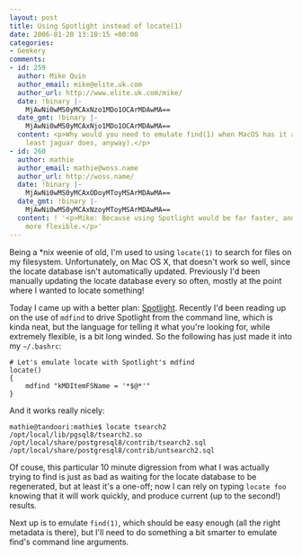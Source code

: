 ```yaml
---
layout: post
title: Using Spotlight instead of locate(1)
date: 2006-01-20 13:10:15 +00:00
categories:
- Geekery
comments:
- id: 259
  author: Mike Quin
  author_email: mike@elite.uk.com
  author_url: http://www.elite.uk.com/mike/
  date: !binary |-
    MjAwNi0wMS0yMCAxNzo1MDo1OCArMDAwMA==
  date_gmt: !binary |-
    MjAwNi0wMS0yMCAxNjo1MDo1OCArMDAwMA==
  content: <p>Why would you need to emulate find(1) when MacOS has it already (at
    least jaguar does, anyway).</p>
- id: 260
  author: mathie
  author_email: mathie@woss.name
  author_url: http://woss.name/
  date: !binary |-
    MjAwNi0wMS0yMCAxODoyMToyMSArMDAwMA==
  date_gmt: !binary |-
    MjAwNi0wMS0yMCAxNzoyMToyMSArMDAwMA==
  content: ! '<p>Mike: Because using Spotlight would be far faster, and potentially
    more flexible.</p>'
---
```

Being a *nix weenie of old, I'm used to using `locate(1)` to search for files on my filesystem.  Unfortunately, on Mac OS X, that doesn't work so well, since the locate database isn't automatically updated.  Previously I'd been manually updating the locate database every so often, mostly at the point where I wanted to locate something!

Today I came up with a better plan: [Spotlight](http://www.apple.com/macosx/features/spotlight/).  Recently I'd been reading up on the use of `mdfind` to drive Spotlight from the command line, which is kinda neat, but the language for telling it what you're looking for, while extremely flexible, is a bit long winded.  So the following has just made it into my `~/.bashrc`:

    # Let's emulate locate with Spotlight's mdfind
    locate()
    {
        mdfind "kMDItemFSName = '*$@*'"
    }

And it works really nicely:

    mathie@tandoori:mathie$ locate tsearch2
    /opt/local/lib/pgsql8/tsearch2.so
    /opt/local/share/postgresql8/contrib/tsearch2.sql
    /opt/local/share/postgresql8/contrib/untsearch2.sql

Of couse, this particular 10 minute digression from what I was actually trying to find is just as bad as waiting for the locate database to be regenerated, but at least it's a one-off; now I can rely on typing `locate foo` knowing that it will work quickly, and produce current (up to the second!) results.

Next up is to emulate `find(1)`, which should be easy enough (all the right metadata is there), but I'll need to do something a bit smarter to emulate find's command line arguments.
